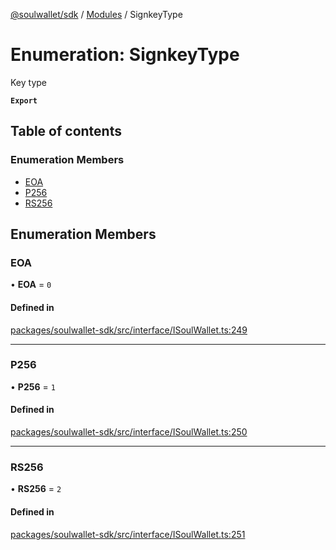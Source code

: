 [@soulwallet/sdk](../README.md) / [Modules](../modules.md) / SignkeyType

# Enumeration: SignkeyType

Key type

**`Export`**

## Table of contents

### Enumeration Members

- [EOA](SignkeyType.md#eoa)
- [P256](SignkeyType.md#p256)
- [RS256](SignkeyType.md#rs256)

## Enumeration Members

### EOA

• **EOA** = ``0``

#### Defined in

[packages/soulwallet-sdk/src/interface/ISoulWallet.ts:249](https://github.com/SoulWallet/soulwalletlib/blob/c4026ab/packages/soulwallet-sdk/src/interface/ISoulWallet.ts#L249)

___

### P256

• **P256** = ``1``

#### Defined in

[packages/soulwallet-sdk/src/interface/ISoulWallet.ts:250](https://github.com/SoulWallet/soulwalletlib/blob/c4026ab/packages/soulwallet-sdk/src/interface/ISoulWallet.ts#L250)

___

### RS256

• **RS256** = ``2``

#### Defined in

[packages/soulwallet-sdk/src/interface/ISoulWallet.ts:251](https://github.com/SoulWallet/soulwalletlib/blob/c4026ab/packages/soulwallet-sdk/src/interface/ISoulWallet.ts#L251)
